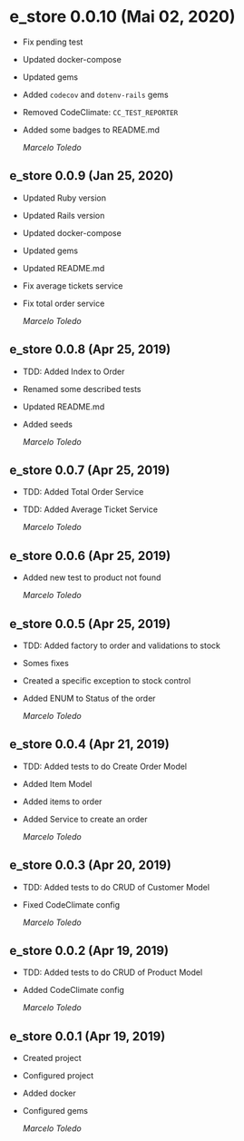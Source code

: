 # e_store 0.0.10 (Mai 02, 2020)

* Fix pending test
* Updated docker-compose
* Updated gems
* Added `codecov` and `dotenv-rails` gems
* Removed CodeClimate: `CC_TEST_REPORTER`
* Added some badges to README.md

  *Marcelo Toledo*

## e_store 0.0.9 (Jan 25, 2020)

* Updated Ruby version
* Updated Rails version
* Updated docker-compose
* Updated gems
* Updated README.md
* Fix average tickets service
* Fix total order service

  *Marcelo Toledo*

## e_store 0.0.8 (Apr 25, 2019)

* TDD: Added Index to Order
* Renamed some described tests
* Updated README.md
* Added seeds

  *Marcelo Toledo*

## e_store 0.0.7 (Apr 25, 2019)

* TDD: Added Total Order Service
* TDD: Added Average Ticket Service

  *Marcelo Toledo*

## e_store 0.0.6 (Apr 25, 2019)

* Added new test to product not found

  *Marcelo Toledo*

## e_store 0.0.5 (Apr 25, 2019)

* TDD: Added factory to order and validations to stock
* Somes fixes
* Created a specific exception to stock control
* Added ENUM to Status of the order

  *Marcelo Toledo*

## e_store 0.0.4 (Apr 21, 2019)

* TDD: Added tests to do Create Order Model
* Added Item Model
* Added items to order
* Added Service to create an order

  *Marcelo Toledo*

## e_store 0.0.3 (Apr 20, 2019)

* TDD: Added tests to do CRUD of Customer Model
* Fixed CodeClimate config

  *Marcelo Toledo*

## e_store 0.0.2 (Apr 19, 2019)

* TDD: Added tests to do CRUD of Product Model
* Added CodeClimate config

  *Marcelo Toledo*

## e_store 0.0.1 (Apr 19, 2019)

* Created project
* Configured project
* Added docker
* Configured gems

  *Marcelo Toledo*
